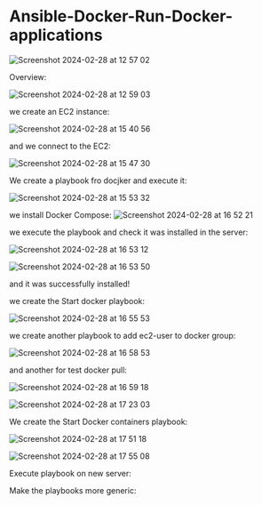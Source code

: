 # Ansible-Docker-Run-Docker-applications

![Screenshot 2024-02-28 at 12 57 02](https://github.com/redjules/Ansible-Docker-Run-Docker-applications/assets/106017493/cf201cd0-c170-40a8-9b21-2ecae8e65c99)

Overview:

![Screenshot 2024-02-28 at 12 59 03](https://github.com/redjules/Ansible-Docker-Run-Docker-applications/assets/106017493/1e975b68-3d55-4ecc-82f6-c5cd5be58499)

we create an EC2 instance:

![Screenshot 2024-02-28 at 15 40 56](https://github.com/redjules/Ansible-Docker-Run-Docker-applications/assets/106017493/86284c41-fffd-461c-8258-4c71b5bf5c55)

and we connect to the EC2:

![Screenshot 2024-02-28 at 15 47 30](https://github.com/redjules/Ansible-Docker-Run-Docker-applications/assets/106017493/1163e9f8-5c1a-41c6-80ce-653c9334ec87)

We create a playbook fro docjker and execute it:

![Screenshot 2024-02-28 at 15 53 32](https://github.com/redjules/Ansible-Docker-Run-Docker-applications/assets/106017493/c2e23d16-0a42-480e-962e-78a4f4babd38)

we install Docker Compose:
![Screenshot 2024-02-28 at 16 52 21](https://github.com/redjules/Ansible-Docker-Run-Docker-applications/assets/106017493/492802d3-d784-475b-aef3-068e13f51cd5)

we execute the playbook and check it was installed in the server:

![Screenshot 2024-02-28 at 16 53 12](https://github.com/redjules/Ansible-Docker-Run-Docker-applications/assets/106017493/1d435e79-e01d-479e-8e58-d14d6c87c110)


![Screenshot 2024-02-28 at 16 53 50](https://github.com/redjules/Ansible-Docker-Run-Docker-applications/assets/106017493/91de2cde-0ffb-4589-8bd8-cd5ba80ef397)


and it was successfully installed!

we create the Start docker playbook:

![Screenshot 2024-02-28 at 16 55 53](https://github.com/redjules/Ansible-Docker-Run-Docker-applications/assets/106017493/10a63a56-3db4-4e25-a1c3-6a897bc3581a)

we create another playbook to add ec2-user to docker group:

![Screenshot 2024-02-28 at 16 58 53](https://github.com/redjules/Ansible-Docker-Run-Docker-applications/assets/106017493/9cc8f778-9c42-44c5-aa1f-ac19e7824d85)

and another for test docker pull:

![Screenshot 2024-02-28 at 16 59 18](https://github.com/redjules/Ansible-Docker-Run-Docker-applications/assets/106017493/3ddf7eaa-d627-4ca2-bf57-272973951275)


![Screenshot 2024-02-28 at 17 23 03](https://github.com/redjules/Ansible-Docker-Run-Docker-applications/assets/106017493/74eff3f6-4cbc-467b-b243-ab32651dcd6f)

We create the Start Docker containers playbook:

![Screenshot 2024-02-28 at 17 51 18](https://github.com/redjules/Ansible-Docker-Run-Docker-applications/assets/106017493/60a395d4-19e9-47b1-9a1e-86f3e966bb73)


![Screenshot 2024-02-28 at 17 55 08](https://github.com/redjules/Ansible-Docker-Run-Docker-applications/assets/106017493/5b044f7b-10bd-452a-97b8-d70ac5912053)

Execute playbook on new server:

Make the playbooks more generic:

